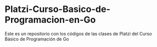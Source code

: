 # Platzi-Curso-Basico-de-Programacion-en-Go
Este es un repositorio con los códigos de las clases de Platzi del Curso Básico de Programación de Go
